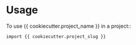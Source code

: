 # Usage

To use {{ cookiecutter.project_name }} in a project::

```bash
import {{ cookiecutter.project_slug }}
```
